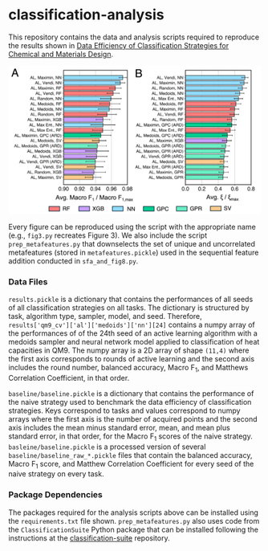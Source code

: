 # classification-analysis

This repository contains the data and analysis scripts required to reproduce the results shown in [Data Efficiency of Classification Strategies for Chemical and Materials Design](https://doi.org/10.26434/chemrxiv-2024-1sspf).

![Top-Performing Algorithms](figures/optimal.png)

Every figure can be reproduced using the script with the appropriate name (e.g., `fig3.py` recreates Figure 3). We also include the script `prep_metafeatures.py` that downselects the set of unique and uncorrelated metafeatures (stored in `metafeatures.pickle`) used in the sequential feature addition conducted in `sfa_and_fig8.py`.

### Data Files

`results.pickle` is a dictionary that contains the performances of all seeds of all classification strategies on all tasks. The dictionary is structured by task, algorithm type, sampler, model, and seed. Therefore, `results['qm9_cv']['al']['medoids']['nn'][24]` contains a numpy array of the performances of of the 24th seed of an active learning algorithm with a medoids sampler and neural network model applied to classification of heat capacities in QM9. The numpy array is a 2D array of shape `(11,4)` where the first axis corresponds to rounds of active learning and the second axis includes the round number, balanced accuracy, Macro F<sub>1</sub>, and Matthews Correlation Coefficient, in that order. 

`baseline/baseline.pickle` is a dictionary that contains the performance of the naive strategy used to benchmark the data efficiency of classification strategies. Keys correspond to tasks and values correspond to numpy arrays where the first axis is the number of acquired points and the second axis includes the mean minus standard error, mean, and mean plus standard error, in that order, for the Macro F<sub>1</sub> scores of the naive strategy. `basleine/baseline.pickle` is a processed version of several `baseline/baseline_raw_*.pickle` files that contain the balanced accuracy, Macro F<sub>1</sub> score, and Matthew Correlation Coefficient for every seed of the naive strategy on every task.

### Package Dependencies

The packages required for the analysis scripts above can be installed using the `requirements.txt` file shown. `prep_metafeatures.py` also uses code from the `ClassificationSuite` Python package that can be installed following the instructions at the [classification-suite](https://github.com/webbtheosim/classification-suite) repository.
